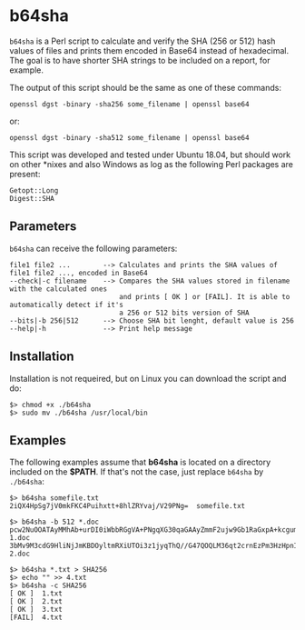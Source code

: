 # b64sha

```b64sha``` is a Perl script to calculate and verify the SHA (256 or 512) hash values of files and prints them encoded in Base64 instead of hexadecimal. The goal is to have shorter SHA strings to be included on a report, for example.

The output of this script should be the same as one of these commands:

``` openssl dgst -binary -sha256 some_filename | openssl base64 ```

 or:
 
``` openssl dgst -binary -sha512 some_filename | openssl base64 ```

This script was developed and tested under Ubuntu 18.04, but should work on other \*nixes and also Windows as log as the following Perl packages are present: 
```
Getopt::Long
Digest::SHA
```


## Parameters
```b64sha``` can receive the following parameters:
```
file1 file2 ...        --> Calculates and prints the SHA values of file1 file2 ..., encoded in Base64
--check|-c filename    --> Compares the SHA values stored in filename with the calculated ones 
                           and prints [ OK ] or [FAIL]. It is able to automatically detect if it's
                           a 256 or 512 bits version of SHA
--bits|-b 256|512      --> Choose SHA bit lenght, default value is 256
--help|-h              --> Print help message
```

## Installation
Installation is not requeired, but on Linux you can download the script and do:
```
$> chmod +x ./b64sha
$> sudo mv ./b64sha /usr/local/bin
```

## Examples
The following examples assume that **b64sha** is located on a directory included on the **$PATH**. If that's not the case, just replace ```b64sha``` by ```./b64sha```:

```
$> b64sha somefile.txt
2iQX4HpSg7jV0mkFKC4Puihxtt+8hlZRYvaj/V29PNg=  somefile.txt

$> b64sha -b 512 *.doc
pcw2NuOOATAyMMhAb+urDI0iWbbRGgVA+PNgqXG30qaGAAyZmmF2ujw9Gb1RaGxpA+kcgumKEkc+ZSbpI0Ue6w==  1.doc
3bMv9M3cdG9HliNjJmKBDOyltmRXiUTOi3z1jyqThQ//G47QOQLM36qt2crnEzPm3HzHpnIHAnxU5tmttIQp9Q==  2.doc

$> b64sha *.txt > SHA256
$> echo "" >> 4.txt
$> b64sha -c SHA256
[ OK ]  1.txt
[ OK ]  2.txt
[ OK ]  3.txt
[FAIL]  4.txt
```
